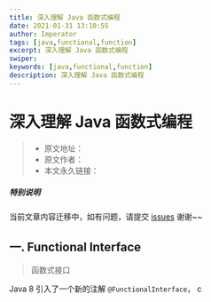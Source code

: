 ```yaml
---
title: 深入理解 Java 函数式编程
date: 2021-01-31 13:10:55
author: Imperator
tags: [java,functional,function]
excerpt: 深入理解 Java 函数式编程
swiper:
keywords: [java,functional,function]
description: 深入理解 Java 函数式编程
---
```


#  深入理解 Java 函数式编程

> * 原文地址：[]()
> * 原文作者：[]()
> * 本文永久链接：[]()

##### **特别说明**

当前文章内容迁移中，如有问题，请提交 [issues](https://github.com/Starrier/starrier.github.io/issues) 谢谢~~


## 一. Functional Interface

> 函数式接口

Java 8 引入了一个新的注解 `@FunctionalInterface`，
c
